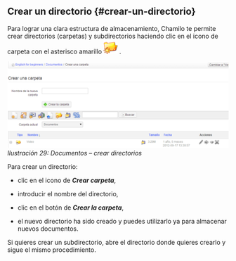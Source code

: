 ## Crear un directorio {#crear-un-directorio}

Para lograr una clara estructura de almacenamiento, Chamilo te permite crear directorios (carpetas) y subdirectorios haciendo clic en el icono de carpeta con el asterisco amarillo ![](../assets/graphics114.png) .

![](../assets/images32.png)*Ilustración 29: Documentos – crear directorios*

Para crear un directorio:

*   clic en el icono de _**Crear carpeta**_,

*   introducir el nombre del directorio,

*   clic en el botón de _**Crear la carpeta**_,

*   el nuevo directorio ha sido creado y puedes utilizarlo ya para almacenar nuevos documentos.

Si quieres crear un subdirectorio, abre el directorio donde quieres crearlo y sigue el mismo procedimiento.